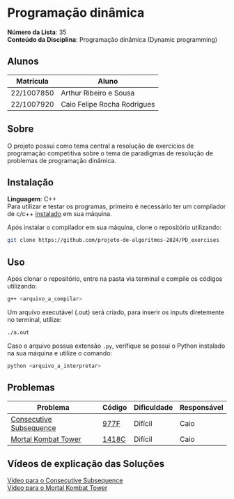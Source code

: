 # Programação dinâmica

**Número da Lista**: 35<br>
**Conteúdo da Disciplina**: Programação dinâmica (Dynamic programming)

## Alunos
|Matrícula | Aluno |
| -- | -- |
| 22/1007850 | Arthur Ribeiro e Sousa |
| 22/1007920  |  Caio Felipe Rocha Rodrigues |

## Sobre 
O projeto possui como tema central a resolução de exercícios de programação competitiva sobre o tema de paradigmas de resolução de problemas de programação dinâmica.

## Instalação 

**Linguagem**: C++<br>
Para utilizar e testar os programas, primeiro é necessário ter um compilador de c/c++ [instalado](https://www.geeksforgeeks.org/installing-mingw-tools-for-c-c-and-changing-environment-variable/) em sua máquina.

Após instalar o compilador em sua máquina, clone o repositório utilizando:

``` bash
git clone https://github.com/projeto-de-algoritmos-2024/PD_exercises
```

## Uso 

Após clonar o repositório, entre na pasta via terminal e compile os códigos utilizando:

``` bash
g++ <arquivo_a_compilar>
```

Um arquivo executável (.out) será criado, para inserir os inputs diretemente no terminal, utilize:

```bash
./a.out
```

Caso o arquivo possua extensão `.py`, verifique se possui o Python instalado na sua máquina e utilize o comando:

```bash
python <arquivo_a_interpretar>
```

## Problemas 
| Problema | Código | Dificuldade | Responsável |
| -- | -- | -- | -- |
| [Consecutive Subsequence](https://codeforces.com/contest/977/problem/F) | [977F](./977F.cpp) | Difícil | Caio | 
| [Mortal Kombat Tower](https://codeforces.com/contest/1418/problem/C) | [1418C](./1418C.cpp) | Difícil | Caio |

## Vídeos de explicação das Soluções

[Vídeo para o Consecutive Subsequence](https://youtu.be/FXRhsxFAilE)<br>
[Vídeo para o Mortal Kombat Tower](https://youtu.be/gGWyEHaPcz4)<br>

